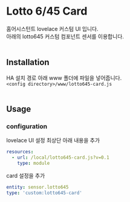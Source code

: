 # Lotto 6/45 Card
홈어시스턴트 lovelace 커스텀 UI 입니다.<br>
아래의 lotto645 커스텀 컴포넌트 센서를 이용합니다.
<br><br>
## Installation
HA 설치 경로 아래 www 폴더에 파일을 넣어줍니다.<br>
  `<config directory>/www/lotto645-card.js`
<br><br>
## Usage
### configuration
lovelace UI 설정 최상단 아래 내용을 추가<br>
```yaml
resources:
  - url: /local/lotto645-card.js?v=0.1
    type: module
```
card 설정을 추가
```yaml
entity: sensor.lotto645
type: 'custom:lotto645-card'
```
